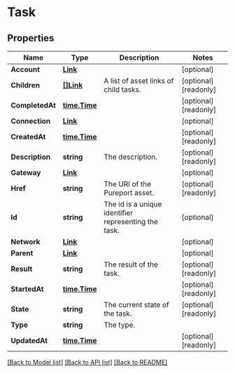 # Task

## Properties

Name | Type | Description | Notes
------------ | ------------- | ------------- | -------------
**Account** | [**Link**](Link.md) |  | [optional] 
**Children** | [**[]Link**](Link.md) | A list of asset links of child tasks. | [optional] [readonly] 
**CompletedAt** | [**time.Time**](time.Time.md) |  | [optional] [readonly] 
**Connection** | [**Link**](Link.md) |  | [optional] 
**CreatedAt** | [**time.Time**](time.Time.md) |  | [optional] [readonly] 
**Description** | **string** | The description. | [optional] [readonly] 
**Gateway** | [**Link**](Link.md) |  | [optional] 
**Href** | **string** | The URI of the Pureport asset. | [optional] [readonly] 
**Id** | **string** | The id is a unique identifier representing the task. | [optional] 
**Network** | [**Link**](Link.md) |  | [optional] 
**Parent** | [**Link**](Link.md) |  | [optional] 
**Result** | **string** | The result of the task. | [optional] [readonly] 
**StartedAt** | [**time.Time**](time.Time.md) |  | [optional] [readonly] 
**State** | **string** | The current state of the task. | [optional] [readonly] 
**Type** | **string** | The type. | 
**UpdatedAt** | [**time.Time**](time.Time.md) |  | [optional] [readonly] 

[[Back to Model list]](../README.md#documentation-for-models) [[Back to API list]](../README.md#documentation-for-api-endpoints) [[Back to README]](../README.md)


